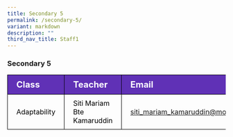 ```yaml
---
title: Secondary 5
permalink: /secondary-5/
variant: markdown
description: ""
third_nav_title: Staff1
---
```

<h3>Secondary 5</h3>
<table>
<tbody>
			<tr style="background-color: #6031b6">
					<th style="color: #FFFFFF; font-size: 20px; border: 1px solid black;padding: 10px 20px; text-align: left;">Class</th>
					<th style="color: #FFFFFF; font-size: 20px; border: 1px solid black;padding: 10px 20px; text-align: left;">Teacher</th>
          <th style="color: #FFFFFF; font-size: 20px; border: 1px solid black;padding: 10px 20px; text-align: left;">Email</th>
			</tr>
			<tr>
					<td style="color: black; font-size: 16px; vertical-align: middle; border: 1px solid black;padding: 10px 20px;" rowspan="2">Adaptability</td>
					<td style="color: black; font-size: 16px; border: 1px solid black;padding: 10px 20px;">Siti Mariam Bte Kamaruddin</td>
          <td style="font-size: 16px; border: 1px solid black;padding: 10px 20px;"><a href="mailto:siti_mariam_kamaruddin@moe.edu.sg">siti_mariam_kamaruddin@moe.edu.sg</a></td>
			</tr>
</tbody>
</table>